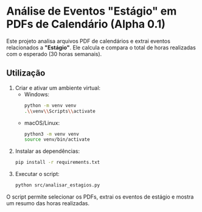 # Análise de Eventos "Estágio" em PDFs de Calendário (Alpha 0.1)
Este projeto analisa arquivos PDF de calendários e extrai eventos relacionados a **"Estágio"**. Ele calcula e compara o total de horas realizadas com o esperado (30 horas semanais).
## Utilização

1. Criar e ativar um ambiente virtual:
    - Windows:
      ```sh
      python -m venv venv
      .\\venv\\Scripts\\activate
      ```
    - macOS/Linux:
      ```sh
      python3 -m venv venv
      source venv/bin/activate
      ```
2. Instalar as dependências:
      ```sh
      pip install -r requirements.txt
      ```
3. Executar o script:
      ```sh
      python src/analisar_estagios.py
      ```

O script permite selecionar os PDFs, extrai os eventos de estágio e mostra um resumo das horas realizadas.
